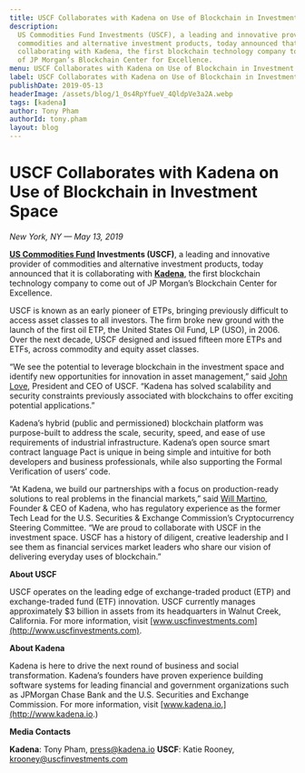 ```yaml
---
title: USCF Collaborates with Kadena on Use of Blockchain in Investment Space
description:
  US Commodities Fund Investments (USCF), a leading and innovative provider of
  commodities and alternative investment products, today announced that it is
  collaborating with Kadena, the first blockchain technology company to come out
  of JP Morgan’s Blockchain Center for Excellence.
menu: USCF Collaborates with Kadena on Use of Blockchain in Investment Space
label: USCF Collaborates with Kadena on Use of Blockchain in Investment Space
publishDate: 2019-05-13
headerImage: /assets/blog/1_0s4RpYfueV_4QldpVe3a2A.webp
tags: [kadena]
author: Tony Pham
authorId: tony.pham
layout: blog
---
```


# USCF Collaborates with Kadena on Use of Blockchain in Investment Space

_New York, NY — May 13, 2019_

**[US Commodities Fund](http://www.uscfinvestments.com) Investments (USCF)**, a
leading and innovative provider of commodities and alternative investment
products, today announced that it is collaborating with
**[Kadena](http://kadena.io)**, the first blockchain technology company to come
out of JP Morgan’s Blockchain Center for Excellence.

USCF is known as an early pioneer of ETPs, bringing previously difficult to
access asset classes to all investors. The firm broke new ground with the launch
of the first oil ETP, the United States Oil Fund, LP (USO), in 2006. Over the
next decade, USCF designed and issued fifteen more ETPs and ETFs, across
commodity and equity asset classes.

“We see the potential to leverage blockchain in the investment space and
identify new opportunities for innovation in asset management,” said
[John Love](https://www.bloomberg.com/research/stocks/private/person.asp?personId=22496828&privcapId=324407470),
President and CEO of USCF. “Kadena has solved scalability and security
constraints previously associated with blockchains to offer exciting potential
applications.”

Kadena’s hybrid (public and permissioned) blockchain platform was purpose-built
to address the scale, security, speed, and ease of use requirements of
industrial infrastructure. Kadena’s open source smart contract language Pact is
unique in being simple and intuitive for both developers and business
professionals, while also supporting the Formal Verification of users’ code.

“At Kadena, we build our partnerships with a focus on production-ready solutions
to real problems in the financial markets,” said
[Will Martino](https://twitter.com/_wjmartino_), Founder & CEO of Kadena, who
has regulatory experience as the former Tech Lead for the U.S. Securities &
Exchange Commission’s Cryptocurrency Steering Committee. “We are proud to
collaborate with USCF in the investment space. USCF has a history of diligent,
creative leadership and I see them as financial services market leaders who
share our vision of delivering everyday uses of blockchain.”

**About USCF**

USCF operates on the leading edge of exchange-traded product (ETP) and
exchange-traded fund (ETF) innovation. USCF currently manages approximately $3
billion in assets from its headquarters in Walnut Creek, California. For more
information, visit [www.uscfinvestments.com](http://www.uscfinvestments.com).

**About Kadena**

Kadena is here to drive the next round of business and social transformation.
Kadena’s founders have proven experience building software systems for leading
financial and government organizations such as JPMorgan Chase Bank and the U.S.
Securities and Exchange Commission. For more information, visit
[www.kadena.io.](http://www.kadena.io.)

**Media Contacts**

**Kadena**: Tony Pham, press@kadena.io **USCF**: Katie Rooney,
krooney@uscfinvestments.com
